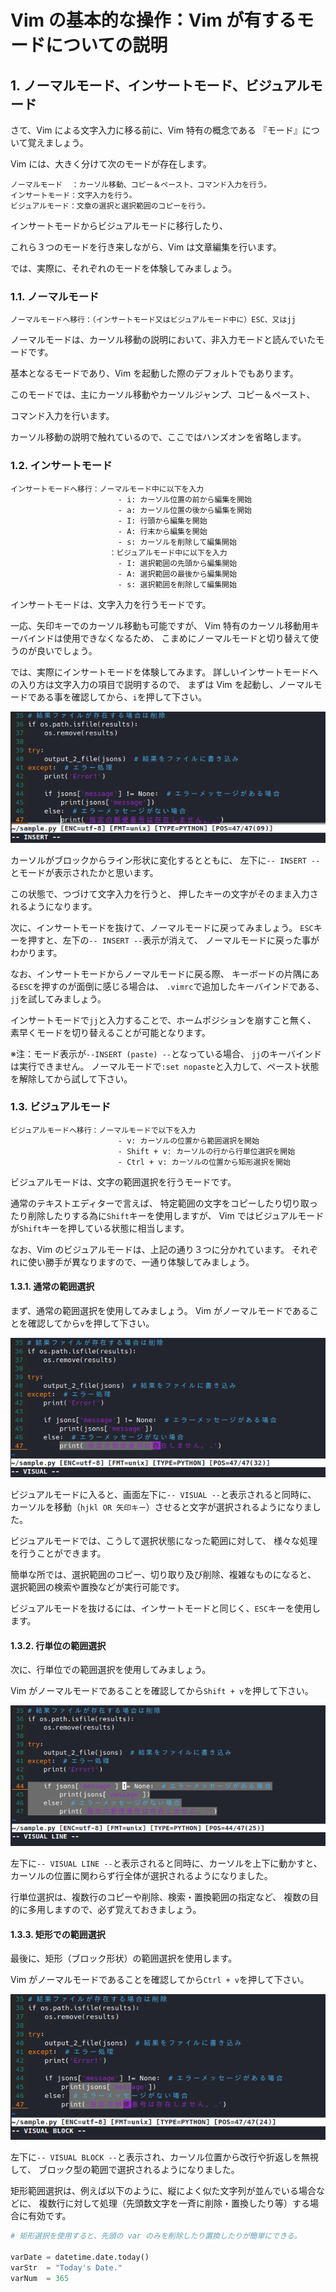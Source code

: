 # Vim の基本的な操作：Vim が有するモードについての説明

## 1. ノーマルモード、インサートモード、ビジュアルモード

さて、Vim による文字入力に移る前に、Vim 特有の概念である
『モード』について覚えましょう。

Vim には、大きく分けて次のモードが存在します。

```text
ノーマルモード  ：カーソル移動、コピー＆ペースト、コマンド入力を行う。
インサートモード：文字入力を行う。
ビジュアルモード：文章の選択と選択範囲のコピーを行う。
```

インサートモードからビジュアルモードに移行したり、

これら３つのモードを行き来しながら、Vim は文章編集を行います。

では、実際に、それぞれのモードを体験してみましょう。

### 1.1. ノーマルモード

```text
ノーマルモードへ移行：（インサートモード又はビジュアルモード中に）ESC、又はjj
```

ノーマルモードは、カーソル移動の説明において、非入力モードと読んでいたモードです。

基本となるモードであり、Vim を起動した際のデフォルトでもあります。

このモードでは、主にカーソル移動やカーソルジャンプ、コピー＆ペースト、

コマンド入力を行います。

カーソル移動の説明で触れているので、ここではハンズオンを省略します。

### 1.2. インサートモード

```text
インサートモードへ移行：ノーマルモード中に以下を入力
                        - i: カーソル位置の前から編集を開始
                        - a: カーソル位置の後から編集を開始
                        - I: 行頭から編集を開始
                        - A: 行末から編集を開始
                        - s: カーソルを削除して編集開始
                      ：ビジュアルモード中に以下を入力
                        - I: 選択範囲の先頭から編集開始
                        - A: 選択範囲の最後から編集開始
                        - s: 選択範囲を削除して編集開始
```

インサートモードは、文字入力を行うモードです。

一応、矢印キーでのカーソル移動も可能ですが、
Vim 特有のカーソル移動用キーバインドは使用できなくなるため、
こまめにノーマルモードと切り替えて使うのが良いでしょう。

では、実際にインサートモードを体験してみます。
詳しいインサートモードへの入り方は文字入力の項目で説明するので、
まずは Vim を起動し、ノーマルモードである事を確認してから、`i`を押して下さい。

![img](2022-02-08-11-43-44.png)

カーソルがブロックからライン形状に変化するとともに、
左下に`-- INSERT --`とモードが表示されたかと思います。

この状態で、つづけて文字入力を行うと、
押したキーの文字がそのまま入力されるようになります。

次に、インサートモードを抜けて、ノーマルモードに戻ってみましょう。
`ESC`キーを押すと、左下の`-- INSERT --`表示が消えて、
ノーマルモードに戻った事がわかります。

なお、インサートモードからノーマルモードに戻る際、
キーボードの片隅にある`ESC`を押すのが面倒に感じる場合は、
`.vimrc`で追加したキーバインドである、`jj`を試してみましょう。

インサートモードで`jj`と入力することで、ホームポジションを崩すこと無く、
素早くモードを切り替えることが可能となります。

※注：モード表示が`--INSERT (paste) --`となっている場合、
`jj`のキーバインドは実行できません。
ノーマルモードで`:set nopaste`と入力して、ペースト状態を解除してから試して下さい。

### 1.3. ビジュアルモード

```text
ビジュアルモードへ移行：ノーマルモードで以下を入力
                        - v: カーソルの位置から範囲選択を開始
                        - Shift + v: カーソルの行から行単位選択を開始
                        - Ctrl + v: カーソルの位置から矩形選択を開始
```

ビジュアルモードは、文字の範囲選択を行うモードです。

通常のテキストエディターで言えば、
特定範囲の文字をコピーしたり切り取ったり削除したりする為に`Shift`キーを使用しますが、
Vim ではビジュアルモードが`Shift`キーを押している状態に相当します。

なお、Vim のビジュアルモードは、上記の通り３つに分かれています。
それぞれに使い勝手が異なりますので、一通り体験してみましょう。

#### 1.3.1. 通常の範囲選択

まず、通常の範囲選択を使用してみましょう。
Vim がノーマルモードであることを確認してから`v`を押して下さい。

![img](2022-02-08-13-10-06.png)

ビジュアルモードに入ると、画面左下に`-- VISUAL --`と表示されると同時に、
カーソルを移動（`hjkl OR 矢印キー`）させると文字が選択されるようになりました。

ビジュアルモードでは、こうして選択状態になった範囲に対して、
様々な処理を行うことができます。

簡単な所では、選択範囲のコピー、切り取り及び削除、複雑なものになると、
選択範囲の検索や置換などが実行可能です。

ビジュアルモードを抜けるには、インサートモードと同じく、`ESC`キーを使用します。

#### 1.3.2. 行単位の範囲選択

次に、行単位での範囲選択を使用してみましょう。

Vim がノーマルモードであることを確認してから`Shift + v`を押して下さい。

![img](2022-02-08-13-27-45.png)

左下に`-- VISUAL LINE --`と表示されると同時に、カーソルを上下に動かすと、
カーソルの位置に関わらず行全体が選択されるようになりました。

行単位選択は、複数行のコピーや削除、検索・置換範囲の指定など、
複数の目的に多用しますので、必ず覚えておきましょう。

#### 1.3.3. 矩形での範囲選択

最後に、矩形（ブロック形状）の範囲選択を使用します。

Vim がノーマルモードであることを確認してから`Ctrl + v`を押して下さい。

![img](2022-02-08-13-34-41.png)

左下に`-- VISUAL BLOCK --`と表示され、カーソル位置から改行や折返しを無視して、
ブロック型の範囲で選択されるようになりました。

矩形範囲選択は、例えば以下のように、縦によく似た文字列が並んでいる場合などに、
複数行に対して処理（先頭数文字を一斉に削除・置換したり等）する場合に有効です。

```python
# 矩形選択を使用すると、先頭の var のみを削除したり置換したりが簡単にできる。

varDate = datetime.date.today()
varStr  = "Today's Date."
varNum  = 365
```
